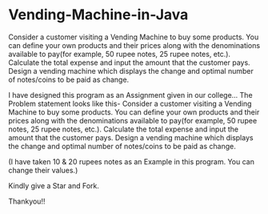# Vending-Machine-in-Java
Consider a customer visiting a Vending Machine to buy some products. You can define your own products and their prices along with the denominations available to pay(for example, 50 rupee notes, 25 rupee notes, etc.). Calculate the total expense and input the amount that the customer pays. Design a vending machine which displays the change and optimal number of notes/coins to be paid as change.

I have designed this program as an Assignment given in our college...
The Problem statement looks like this-
Consider a customer visiting a Vending Machine to buy some products. You can define your own products and their prices along with the denominations available to pay(for example, 50 rupee notes, 25 rupee notes, etc.). Calculate the total expense and input the amount that the customer pays. Design a vending machine which displays the change and optimal number of notes/coins to be paid as change.

(I have taken 10 & 20 rupees notes as an Example in this program. You can change their values.)

Kindly give a Star and Fork.

Thankyou!!
